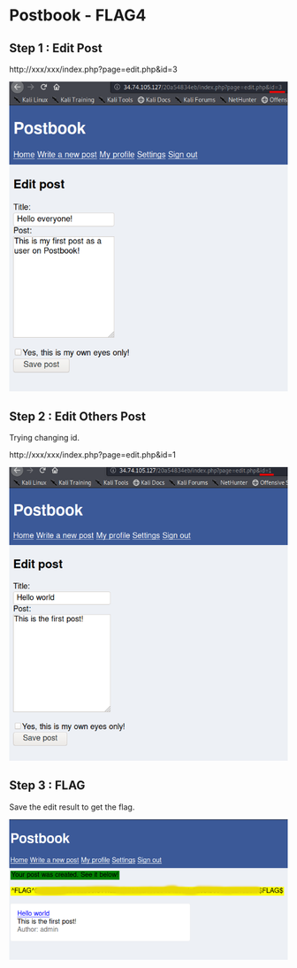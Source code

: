# Postbook - FLAG4

## Step 1 : Edit Post

http://xxx/xxx/index.php?page=edit.php&id=3

![](./images/edit.png)

## Step 2 : Edit Others Post

Trying changing id.

http://xxx/xxx/index.php?page=edit.php&id=1

![](./images/edit_admin.png)

## Step 3 : FLAG

Save the edit result to get the flag.

![](./images/flag.png)
